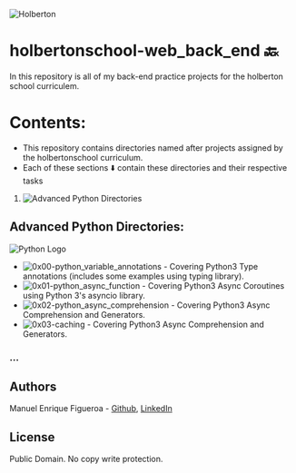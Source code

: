 ![Holberton](https://www.trinityventures.com/uploads/images/portfolio/_270xAUTO_crop_center-center/Holberton-3.png)
# holbertonschool-web_back_end :back:
In this repository is all of my back-end practice projects for the holberton school curriculem.

# Contents:
* This repository contains directories named after projects assigned by the holbertonschool curriculum. 
* Each of these sections :arrow_down: contain these directories and their respective tasks
1. ![Advanced Python Directories](https://github.com/FicusCarica308/holbertonschool-web_back_end#advanced-python-directories)

## Advanced Python Directories:
![Python Logo](https://www.pngall.com/wp-content/uploads/2016/05/Python-Logo-PNG-Image.png)
* ![0x00-python_variable_annotations](https://github.com/FicusCarica308/holbertonschool-web_back_end/tree/main/0x00-python_variable_annotations) - Covering Python3  Type annotations (includes some examples using typing library).
* ![0x01-python_async_function](https://github.com/FicusCarica308/holbertonschool-web_back_end/tree/main/0x01-python_async_function) - Covering Python3  Async Coroutines using Python 3's asyncio library.
* ![0x02-python_async_comprehension](https://github.com/FicusCarica308/holbertonschool-web_back_end/tree/main/0x02-python_async_comprehension) - Covering Python3 Async Comprehension and Generators.
* ![0x03-caching](https://github.com/FicusCarica308/holbertonschool-web_back_end/tree/main/0x03-caching) - Covering Python3 Async Comprehension and Generators.
### ...
## Authors
Manuel Enrique Figueroa - [Github](https://github.com/FicusCarica308), [LinkedIn](https://www.linkedin.com/in/manuel-figueroa-292216215)

## License
Public Domain. No copy write protection.
